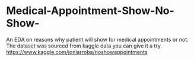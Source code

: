 # Medical-Appointment-Show-No-Show-
An EDA on reasons why patient will show for medical appointments or not.
The dataset was sourced from kaggle data you can give it a try.
https://www.kaggle.com/joniarroba/noshowappointments

